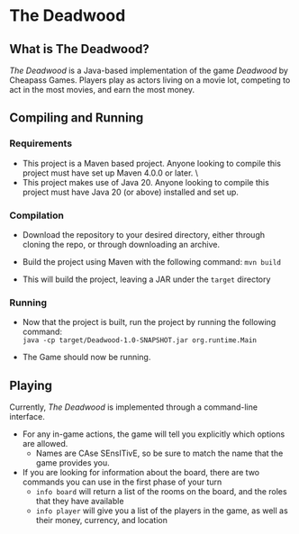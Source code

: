 # The Deadwood

## What is The Deadwood?

*The Deadwood* is a Java-based implementation of the game *Deadwood* by Cheapass Games. Players play as actors living on a movie lot, competing to act in the most movies, and earn the most money.

## Compiling and Running

### Requirements
* This project is a Maven based project. Anyone looking to compile this project must have set up Maven 4.0.0 or later. \
* This project makes use of Java 20. Anyone looking to compile this project must have Java 20 (or above) installed and set up.

### Compilation
* Download the repository to your desired directory, either through cloning the repo, or through downloading an archive.
* Build the project using Maven with the following command:
  ``` mvn build ```

* This will build the project, leaving a JAR under the ```target``` directory

### Running 
* Now that the project is built, run the project by running the following command: \
  ``` java -cp target/Deadwood-1.0-SNAPSHOT.jar org.runtime.Main ```

* The Game should now be running.
  
## Playing
Currently, *The Deadwood* is implemented through a command-line interface. 
* For any in-game actions, the game will tell you explicitly which options are allowed.
  * Names are CAse SEnsITivE, so be sure to match the name that the game provides you.
* If you are looking for information about the board, there are two commands you can use in the first phase of your turn
  * ```info board``` will return a list of the rooms on the board, and the roles that they have available
  * ```info player``` will give you a list of the players in the game, as well as their money, currency, and location
